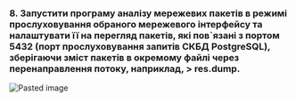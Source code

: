 ### 8. Запустити програму аналізу мережевих пакетів в режимі прослуховування обраного мережевого інтерфейсу та налаштувати її на перегляд пакетів, які пов`язані з портом 5432 (порт прослуховування запитів СКБД PostgreSQL), зберігаючи зміст пакетів в окремому файлі через перенаправлення потоку, наприклад, > res.dump.

![Pasted image](https://github.com/oleksandrblazhko/ai-191-troiak/assets/95746995/b14c9943-72e0-4169-9420-089b413287b0)
